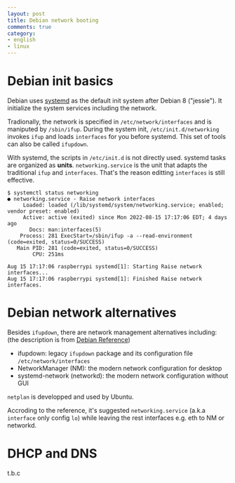 ```yaml
---
layout: post
title: Debian network booting
comments: true
category:
- english
- linux
---
```


# Debian init basics

Debian uses [systemd](https://wiki.debian.org/systemd) as the default init system after Debian 8 ("jessie"). It initialize the system services including the network.

Tradionally, the network is specified in `/etc/network/interfaces` and is maniputed by `/sbin/ifup`. During the system init, `/etc/init.d/networking` invokes `ifup` and loads `interfaces` for you before systemd. This set of tools can also be called `ifupdown`.

With systemd, the scripts in `/etc/init.d` is not directly used. systemd tasks are organized as **units**. `networking.service` is the unit that adapts the traditional `ifup` and `interfaces`. That's the reason editting `interfaces` is still effective.

```console
$ systemctl status networking
● networking.service - Raise network interfaces
     Loaded: loaded (/lib/systemd/system/networking.service; enabled; vendor preset: enabled)
     Active: active (exited) since Mon 2022-08-15 17:17:06 EDT; 4 days ago
       Docs: man:interfaces(5)
    Process: 281 ExecStart=/sbin/ifup -a --read-environment (code=exited, status=0/SUCCESS)
   Main PID: 281 (code=exited, status=0/SUCCESS)
        CPU: 251ms

Aug 15 17:17:06 raspberrypi systemd[1]: Starting Raise network interfaces...
Aug 15 17:17:06 raspberrypi systemd[1]: Finished Raise network interfaces.
```

# Debian network alternatives

Besides `ifupdown`, there are network management alternatives including: (the description is from [Debian Reference][debian-ref])

- ifupdown: legacy `ifupdown` package and its configuration file `/etc/network/interfaces`
- NetworkManager (NM): the modern network configuration for desktop
- systemd-network (networkd): the modern network configuration without GUI

`netplan` is developped and used by Ubuntu.

Accroding to the reference, it's suggested `networking.service` (a.k.a `interface` only config `lo`) while leaving the rest interfaces e.g. eth to NM or networkd.

# DHCP and DNS

t.b.c

[debian-ref]: https://www.debian.org/doc/manuals/debian-reference/ch05.en.html#_the_modern_network_configuration_for_desktop

